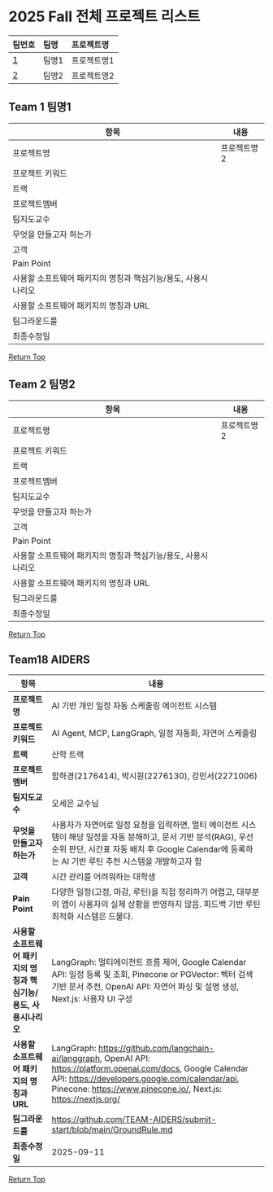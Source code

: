 # 2025 Fall 전체 프로젝트 리스트
|팀번호|팀명|프로젝트명|
|:---|:---|:---|
|[1](#team-1-팀명1)|팀명1|프로젝트명1|
|[2](#team-2-팀명2)|팀명2|프로젝트명2|

## Team 1 팀명1
|항목|내용|
|---|---|
|프로젝트명|프로젝트명2|
|프로젝트 키워드||
|트랙||
|프로젝트멤버||
|팀지도교수||
|무엇을 만들고자 하는가||
|고객||
|Pain Point||
|사용할 소프트웨어 패키지의 명칭과 핵심기능/용도, 사용시나리오||
|사용할 소프트웨어 패키지의 명칭과 URL||
|팀그라운드룰||
|최종수정일||

  [Return Top](#2025-Fall-전체-프로젝트-리스트)

## Team 2 팀명2
|항목|내용|
|---|---|
|프로젝트명|프로젝트명2|
|프로젝트 키워드||
|트랙||
|프로젝트멤버||
|팀지도교수||
|무엇을 만들고자 하는가||
|고객||
|Pain Point||
|사용할 소프트웨어 패키지의 명칭과 핵심기능/용도, 사용시나리오||
|사용할 소프트웨어 패키지의 명칭과 URL||
|팀그라운드룰||
|최종수정일||

  [Return Top](#2025-Fall-전체-프로젝트-리스트)

## Team18 AIDERS  
| 항목 | 내용 |
|------|------|
| **프로젝트명** | AI 기반 개인 일정 자동 스케줄링 에이전트 시스템 |
| **프로젝트 키워드** | AI Agent, MCP, LangGraph, 일정 자동화, 자연어 스케줄링 |
| **트랙** | 산학 트랙 |
| **프로젝트멤버** | 함하경(2176414), 박시원(2276130), 강민서(2271006) |
| **팀지도교수** | 오세은 교수님 |
| **무엇을 만들고자 하는가** | 사용자가 자연어로 일정 요청을 입력하면, 멀티 에이전트 시스템이 해당 일정을 자동 분해하고, 문서 기반 분석(RAG), 우선순위 판단, 시간표 자동 배치 후 Google Calendar에 등록하는 AI 기반 루틴 추천 시스템을 개발하고자 함 |
| **고객** | 시간 관리를 어려워하는 대학생 |
| **Pain Point** | 다양한 일정(고정, 마감, 루틴)을 직접 정리하기 어렵고, 대부분의 앱이 사용자의 실제 상황을 반영하지 않음. 피드백 기반 루틴 최적화 시스템은 드물다. |
| **사용할 소프트웨어 패키지의 명칭과 핵심기능/용도, 사용시나리오** | LangGraph: 멀티에이전트 흐름 제어, Google Calendar API: 일정 등록 및 조회, Pinecone or PGVector: 벡터 검색 기반 문서 추천, OpenAI API: 자연어 파싱 및 설명 생성, Next.js: 사용자 UI 구성 |
| **사용할 소프트웨어 패키지의 명칭과 URL** | LangGraph: https://github.com/langchain-ai/langgraph, OpenAI API: https://platform.openai.com/docs, Google Calendar API: https://developers.google.com/calendar/api, Pinecone: https://www.pinecone.io/, Next.js: https://nextjs.org/ |
| **팀그라운드룰** | https://github.com/TEAM-AIDERS/submit-start/blob/main/GroundRule.md |
| **최종수정일** | 2025-09-11 |


  [Return Top](#2025-Fall-전체-프로젝트-리스트)
